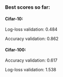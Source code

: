 
### Best scores so far:
 
#### Cifar-10:
Log-loss validation: 0.484

Accuracy validation: 0.862

#### Cifar-100:
  Accuracy validation: 0.617
  
  Log-loss validation: 1.538


